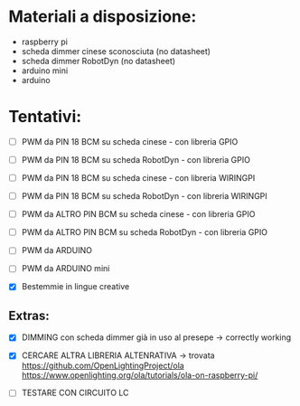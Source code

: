 # Materiali a disposizione: 
* raspberry pi
* scheda dimmer cinese sconosciuta (no datasheet)
* scheda dimmer RobotDyn (no datasheet)
* arduino mini
* arduino

# Tentativi: 
- [ ] PWM da PIN 18 BCM su scheda cinese - con libreria GPIO
- [ ] PWM da PIN 18 BCM su scheda RobotDyn - con libreria GPIO


- [ ] PWM da PIN 18 BCM su scheda cinese - con libreria WIRINGPI
- [ ] PWM da PIN 18 BCM su scheda RobotDyn - con libreria WIRINGPI

- [ ] PWM da ALTRO PIN BCM su scheda cinese - con libreria GPIO
- [ ] PWM da ALTRO PIN BCM su scheda RobotDyn - con libreria GPIO

- [ ] PWM da ARDUINO
- [ ] PWM da ARDUINO mini

- [x] Bestemmie in lingue creative


## Extras:
- [x] DIMMING con scheda dimmer già in uso al presepe -> correctly working
- [x] CERCARE ALTRA LIBRERIA ALTENRATIVA -> trovata https://github.com/OpenLightingProject/ola https://www.openlighting.org/ola/tutorials/ola-on-raspberry-pi/
- [ ] TESTARE CON CIRCUITO LC



